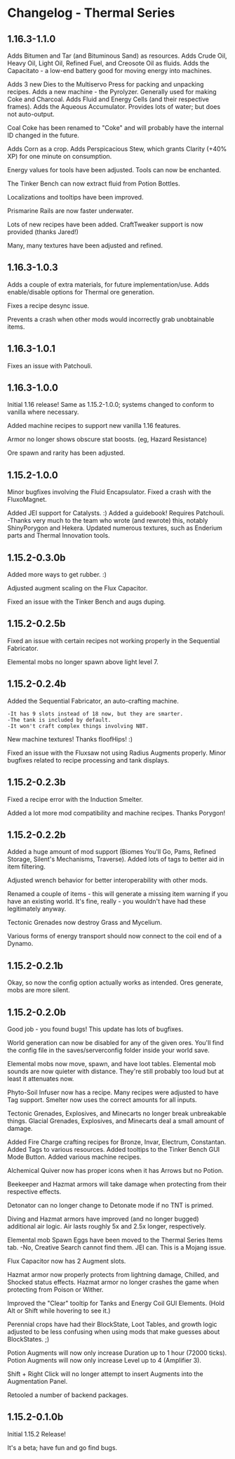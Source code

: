 Changelog - Thermal Series
========================================================================================================================
1.16.3-1.1.0
------------------------------------------------------------------------------------------------------------------------
Adds Bitumen and Tar (and Bituminous Sand) as resources.
Adds Crude Oil, Heavy Oil, Light Oil, Refined Fuel, and Creosote Oil as fluids.
Adds the Capacitato - a low-end battery good for moving energy into machines.

Adds 3 new Dies to the Multiservo Press for packing and unpacking recipes.
Adds a new machine - the Pyrolyzer. Generally used for making Coke and Charcoal.
Adds Fluid and Energy Cells (and their respective frames).
Adds the Aqueous Accumulator. Provides lots of water; but does not auto-output.

Coal Coke has been renamed to "Coke" and will probably have the internal ID changed in the future.

Adds Corn as a crop.
Adds Perspicacious Stew, which grants Clarity (+40% XP) for one minute on consumption.

Energy values for tools have been adjusted.
Tools can now be enchanted.

The Tinker Bench can now extract fluid from Potion Bottles.

Localizations and tooltips have been improved.

Prismarine Rails are now faster underwater.

Lots of new recipes have been added.
CraftTweaker support is now provided (thanks Jared!)

Many, many textures have been adjusted and refined.

1.16.3-1.0.3
------------------------------------------------------------------------------------------------------------------------
Adds a couple of extra materials, for future implementation/use.
Adds enable/disable options for Thermal ore generation.

Fixes a recipe desync issue.

Prevents a crash when other mods would incorrectly grab unobtainable items.

1.16.3-1.0.1
------------------------------------------------------------------------------------------------------------------------
Fixes an issue with Patchouli.

1.16.3-1.0.0
------------------------------------------------------------------------------------------------------------------------
Initial 1.16 release! Same as 1.15.2-1.0.0; systems changed to conform to vanilla where necessary.

Added machine recipes to support new vanilla 1.16 features.

Armor no longer shows obscure stat boosts. (eg, Hazard Resistance)

Ore spawn and rarity has been adjusted.

1.15.2-1.0.0
------------------------------------------------------------------------------------------------------------------------
Minor bugfixes involving the Fluid Encapsulator.
Fixed a crash with the FluxoMagnet.

Added JEI support for Catalysts. :)
Added a guidebook! Requires Patchouli.
    -Thanks very much to the team who wrote (and rewrote) this, notably ShinyPorygon and Hekera.
Updated numerous textures, such as Enderium parts and Thermal Innovation tools.

1.15.2-0.3.0b
------------------------------------------------------------------------------------------------------------------------
Added more ways to get rubber. :)

Adjusted augment scaling on the Flux Capacitor.

Fixed an issue with the Tinker Bench and augs duping.

1.15.2-0.2.5b
------------------------------------------------------------------------------------------------------------------------
Fixed an issue with certain recipes not working properly in the Sequential Fabricator.

Elemental mobs no longer spawn above light level 7.

1.15.2-0.2.4b
------------------------------------------------------------------------------------------------------------------------
Added the Sequential Fabricator, an auto-crafting machine.

    -It has 9 slots instead of 18 now, but they are smarter.
    -The tank is included by default.
    -It won't craft complex things involving NBT.

New machine textures! Thanks floofHips! :)

Fixed an issue with the Fluxsaw not using Radius Augments properly.
Minor bugfixes related to recipe processing and tank displays.

1.15.2-0.2.3b
------------------------------------------------------------------------------------------------------------------------
Fixed a recipe error with the Induction Smelter.

Added a lot more mod compatibility and machine recipes. Thanks Porygon!

1.15.2-0.2.2b
------------------------------------------------------------------------------------------------------------------------
Added a huge amount of mod support (Biomes You'll Go, Pams, Refined Storage, Silent's Mechanisms, Traverse).
Added lots of tags to better aid in item filtering.

Adjusted wrench behavior for better interoperability with other mods.

Renamed a couple of items - this will generate a missing item warning if you have an existing world. It's fine, really - you wouldn't have had these legitimately anyway.

Tectonic Grenades now destroy Grass and Mycelium.

Various forms of energy transport should now connect to the coil end of a Dynamo.

1.15.2-0.2.1b
------------------------------------------------------------------------------------------------------------------------
Okay, so now the config option actually works as intended. Ores generate, mobs are more silent.

1.15.2-0.2.0b
------------------------------------------------------------------------------------------------------------------------
Good job - you found bugs! This update has lots of bugfixes.

World generation can now be disabled for any of the given ores. You'll find the config file in the saves/serverconfig folder inside your world save.

Elemental mobs now move, spawn, and have loot tables.
Elemental mob sounds are now quieter with distance. They're still probably too loud but at least it attenuates now.

Phyto-Soil Infuser now has a recipe.
Many recipes were adjusted to have Tag support.
Smelter now uses the correct amounts for all inputs.

Tectonic Grenades, Explosives, and Minecarts no longer break unbreakable things.
Glacial Grenades, Explosives, and Minecarts deal a small amount of damage.

Added Fire Charge crafting recipes for Bronze, Invar, Electrum, Constantan.
Added Tags to various resources.
Added tooltips to the Tinker Bench GUI Mode Button.
Added various machine recipes.

Alchemical Quiver now has proper icons when it has Arrows but no Potion.

Beekeeper and Hazmat armors will take damage when protecting from their respective effects.

Detonator can no longer change to Detonate mode if no TNT is primed.

Diving and Hazmat armors have improved (and no longer bugged) additional air logic. Air lasts roughly 5x and 2.5x longer, respectively.

Elemental mob Spawn Eggs have been moved to the Thermal Series Items tab.
-No, Creative Search cannot find them. JEI can. This is a Mojang issue.

Flux Capacitor now has 2 Augment slots.

Hazmat armor now properly protects from lightning damage, Chilled, and Shocked status effects.
Hazmat armor no longer crashes the game when protecting from Poison or Wither.

Improved the "Clear" tooltip for Tanks and Energy Coil GUI Elements. (Hold Alt or Shift while hovering to see it.)

Perennial crops have had their BlockState, Loot Tables, and growth logic adjusted to be less confusing when using mods that make guesses about BlockStates. ;)

Potion Augments will now only increase Duration up to 1 hour (72000 ticks).
Potion Augments will now only increase Level up to 4 (Amplifier 3).

Shift + Right Click will no longer attempt to insert Augments into the Augmentation Panel.

Retooled a number of backend packages.

1.15.2-0.1.0b
------------------------------------------------------------------------------------------------------------------------
Initial 1.15.2 Release!

It's a beta; have fun and go find bugs.

